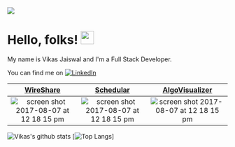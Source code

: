 <img src="https://mir-s3-cdn-cf.behance.net/project_modules/max_1200/79731568097599.5b50bca477735.jpg"/>

# Hello, folks! <img src="https://raw.githubusercontent.com/MartinHeinz/MartinHeinz/master/wave.gif" width="30px">
My name is Vikas Jaiswal and I'm a Full Stack Developer.
<!-- Actual text -->

You can find me on [![LinkedIn][1.2]][1]

<!-- Icons -->

[1.2]: https://img.shields.io/badge/-LinkedIn-0e76a8?style=plastic&logo=linkedIn (LinkedIn icon without padding)

<!-- Links to your social media accounts -->

[1]: https://www.linkedin.com/in/jaiswalvikas9991/

|[WireShare](https://wireshare-sveltekit.vercel.app) | [Schedular](https://github.com/jaiswalvikas9991/Schedular) | [AlgoVisualizer](https://github.com/jaiswalvikas9991/AlgoVisualizer) |
|:-------------------------------------:|:------------------------------:|:------------------------------:|
|<img alt="screen shot 2017-08-07 at 12 18 15 pm" src="https://user-images.githubusercontent.com/48611968/200125268-5aabfa66-94ab-4d7f-992f-8ea11f5dfeb5.png">|<img alt="screen shot 2017-08-07 at 12 18 15 pm" src="https://user-images.githubusercontent.com/48611968/81828155-1843a080-9557-11ea-8d1e-bf8dc92a9400.gif">|<img alt="screen shot 2017-08-07 at 12 18 15 pm" src="https://user-images.githubusercontent.com/48611968/77229802-e432ab80-6bb5-11ea-97c7-d3ef7716a5bf.gif">|

![Vikas's github stats](https://github-readme-stats.vercel.app/api?username=jaiswalvikas9991&show_icons=true&theme=dark&count_private=true&include_all_commits=true&hide_title=true&hide_border=true&bg_color=0,000000,12040d,190a1a,171228,051937&icon_color=ff5b77&text_color=e5e5e5&card_width=98%)
[![Top Langs](https://github-readme-stats.vercel.app/api/top-langs/?username=jaiswalvikas9991&theme=dark&layout=compact&hide_border=true&bg_color=0,051937,171228,190a1a,12040d,000000)]

<!--
**jaiswalvikas9991/jaiswalvikas9991** is a ✨ _special_ ✨ repository because its `README.md` (this file) appears on your GitHub profile.

Here are some ideas to get you started:

- 🔭 I’m currently working on ...
- 🌱 I’m currently learning ...
- 👯 I’m looking to collaborate on ...
- 🤔 I’m looking for help with ...
- 💬 Ask me about ...
- 📫 How to reach me: ...
- 😄 Pronouns: ...
- ⚡ Fun fact: ...
-->